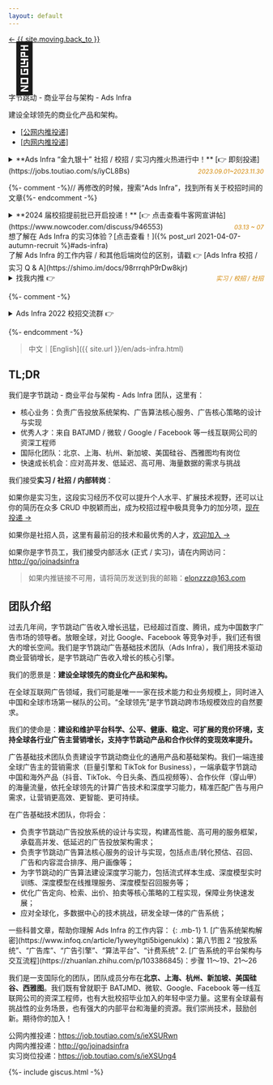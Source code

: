 ```yaml
---
layout: default
---
```


<style>

.busuanzi_container_page {
  float: right;
}

.busuanzi_container_page  > #busuanzi_container_page_pv {
  visibility: hidden;
}

.busuanzi_container_page:hover > #busuanzi_container_page_pv {
  visibility: visible;
}

</style>

<div class="about-page">
  <head>
    <title>欢迎加入字节跳动 - Ads Infra 团队</title>
  </head>
  <div class="post-back">
    <a class="black-link" href="{{ site.url | relative_url }}"> ← {{ site.moving.back_to }} </a>
    <span class="busuanzi_container_page">
      <span id="busuanzi_container_page_pv">
        <span id="busuanzi_value_page_pv"></span> View
      </span>
    </span>
  </div>
  <div class="about-header">
    <div class="about-avatar" style="font-size: 6rem; line-height: 1">🎯</div>
    <div class="about-info">
      <div class="about-your-name">
        字节跳动 - 商业平台与架构 - Ads Infra
      </div>
      <p class="about-description">
        建设全球领先的商业化产品和架构。
      </p>
      <ul class="social-media-list">
        <li>
          <a
            class="black-link"
            href="https://job.toutiao.com/s/ieXSURwn"
            >[公网内推投递]</a>
        </li>
        <li>
          <a
            class="black-link"
            href="http://go/joinadsinfra"
            >[内网内推投递]</a>
        </li>
      </ul>
    </div>
  </div>

<div class="about-content e-content" itemprop="articleBody" markdown="1">

<div class="ant-alert ant-alert-warning">
<details markdown="1">
<summary><span markdown="1">**Ads Infra “金九银十” 社招 / 校招 / 实习内推火热进行中！** [👉 即刻投递](https://jobs.toutiao.com/s/iyCL8Bs)</span><span style="float: right; font-size: 12px; font-style: italic; color: #d48806; margin-top: 2px">2023.09.01~2023.11.30</span>
</summary>

「商业平台与架构 & 质量保障」负责字节跳动中国区广告研发团队的**架构、平台、质量保障**工作，包括 **Ads Infra**、**商业平台**、**质量中台**等方向，是整个广告系统的核心部门。团队在北京、上海、杭州、深圳均有岗位，欢迎大家加入！

**2024 届校招**：[所有岗位 →](https://job.toutiao.com/s/iyCL8Bs)
{: .mb-0}
- 系统架构工程师-商业产品与技术-Ads Infra-北京/上海
- 运维开发工程师-商业产品与技术-北京
- 测试开发工程师-商业产品与技术-北京/上海
- 后端开发工程师-商业产品与技术-北京/上海/杭州
- 前端开发工程师-商业产品与技术-北京/杭州

**日常实习**：[所有岗位 →](https://jobs.toutiao.com/s/iyCL8Bs)
{: .mb-0}
- 广告系统架构开发实习生-Ads Infra-北京
- 广告前端（全栈）开发实习生-Ads Infra-杭州
- 测试开发实习生-商业化技术-北京
- 前端开发实习生-商业化技术-北京/上海/杭州
- 后端开发实习生-商业化技术-北京/上海/杭州

**社招**：[所有岗位 →](https://jobs.toutiao.com/s/iyCL8Bs)
{: .mb-0}
- 广告算法架构高级工程师-Ads Infra-北京
- 广告投放架构高级工程师-Ads Infra-北京
- 广告算法大数据高级工程师-Ads Infra-北京
- 广告后端开发高级工程师-Ads Infra-北京/杭州
- 广告前端（全栈）开发工程师-Ads Infra-杭州
- SRE运维开发工程师-商业产品与技术-北京
- 商业化质量中台研发专家-北京
- 测试开发工程师-北京/上海/杭州
- 前端开发工程师-北京/上海/杭州

**字节跳动所有岗位：**<https://jobs.toutiao.com/s/iyCL8Bs>，已附内推码 **65V7M7W**

</details>
</div>

<div class="ant-alert ant-alert-warning hidden" markdown="1">

{%- comment -%}// 再修改的时候，搜索“Ads Infra”，找到所有关于校招时间的文章{%- endcomment -%}

<details markdown="1">
<summary><span markdown="1">**2024 届校招提前批已开启投递！** [👉 点击查看牛客网宣讲帖](https://www.nowcoder.com/discuss/946553)</span><span style="float: right; font-size: 12px; font-style: italic; color: #d48806; margin-top: 2px">03.13 ~ 07</span>
</summary>
* 【广告架构实习生-北京】：<https://jobs.toutiao.com/s/S48sScS>
* 【广告架构实习生-杭州】：<https://jobs.toutiao.com/s/S48TeQK>
* 【所有在招岗位】: <https://jobs.toutiao.com/s/iyCL8Bs>，已附内推码
* 【内推码】**65V7M7W**
{: .mb-2}

_以上岗位均有转正机会；日常实习推进面试流程更灵活。_

</details>
</div>

<div class="ant-alert ant-alert-info" markdown="1">
想了解在 Ads Infra 的实习体验？[点击查看！]({% post_url 2021-04-07-autumn-recruit %}#ads-infra)
</div>

<div class="ant-alert ant-alert-info" markdown="1">
了解 Ads Infra 的工作内容 / 和其他后端岗位的区别，请戳 👉 [Ads Infra 校招 / 实习 Q & A](https://shimo.im/docs/98rrrqhP9rDw8kjr)
</div>

<div class="ant-alert" markdown="1">

<details markdown="1">
<summary>找我内推 👉 <span style="float: right; font-size: 12px; font-style: italic; color: #d48806; margin-top: 2px">实习 / 校招 / 社招</span>
</summary>

<span style="font-size: 12px; font-style: italic; color: #d48806; margin-top: 2px">长期有效，不限岗位，不限批次 (实习 / 校招)</span>

方式：
{: .m-0}

- 将简历发送至我的邮箱：[elonzzz@163.com](mailto://elonzzz@163.com)，备注意向岗位
- 内推链接：[https://jobs.toutiao.com/s/eDRgyVR](https://jobs.toutiao.com/s/eDRgyVR)
- 内推码：**65V7M7W**，在 [字节跳动 - 校园招聘](https://jobs.bytedance.com/campus/) 页面选择岗位并投递，输入内推码

**推荐使用邮箱投递**，方便我们双向沟通，及时同步。典型场景是：如果你想定向投递我们部门，但简历其他部门锁定，我需要联系你确认意向，才能帮忙申请解锁。如果你通过内推链接投递，我是无法看到你的联系方式的。

**我可以：**
{: .m-0}

- 面试前：帮改简历、分享面试经验、写推荐语 (最好先自己编辑一段)、问题答疑 (非涉密信息)
- 面试中：同步面试进展、催 HR 推进流程
- 面试后：询问面试反馈；(如果未通过) 一起复盘、校招季再次投递
{: .mb-0}
</details>
</div>

{%- comment -%}

<div class="ant-alert">
<details markdown="1">
<summary>Ads Infra 2022 校招交流群 👉 
</summary>

_无论是否通过我内推_，均可加入 Ads Infra 校招交流群，群内会有工作内容介绍、面试经验分享、答疑解惑、进度查询、信息同步等。联系邮箱 [elonzzz@163.com](mailto://elonzzz@163.com) 获取进群方式。

</details>
</div>

{%- endcomment -%}

> 中文｜[English]({{ site.url }}/en/ads-infra.html)

## TL;DR

我们是字节跳动 - 商业平台与架构 - Ads Infra 团队，这里有：

- 核心业务：负责广告投放系统架构、广告算法核心服务、广告核心策略的设计与实现
- 优秀人才：来自 BATJMD / 微软 / Google / Facebook 等一线互联网公司的资深工程师
- 国际化团队：北京、上海、杭州、新加坡、美国硅谷、西雅图均有岗位
- 快速成长机会：应对高并发、低延迟、高可用、海量数据的需求与挑战

我们接受**实习 / 社招 / 内部转岗**：

如果你是实习生，这段实习经历不仅可以提升个人水平、扩展技术视野，还可以让你的简历在众多 CRUD 中脱颖而出，成为校招过程中极具竞争力的加分项，[现在投递 →](https://job.toutiao.com/s/ieXSUng4)

如果你是社招人员，这里有最前沿的技术和最优秀的人才，[欢迎加入 →](https://job.toutiao.com/s/ieXSURwn)

如果你是字节员工，我们接受内部活水 (正式 / 实习)，请在内网访问：[http://go/joinadsinfra](http://go/joinadsinfra)

> 如果内推链接不可用，请将简历发送到我的邮箱：[elonzzz@163.com](mailto://elonzzz@163.com)

## 团队介绍

过去几年间，字节跳动广告收入增长迅猛，已经超过百度、腾讯，成为中国数字广告市场的领导者。放眼全球，对比 Google、Facebook 等竞争对手，我们还有很大的增长空间。我们是字节跳动广告基础技术团队（Ads Infra），我们用技术驱动商业营销增长，是字节跳动广告收入增长的核心引擎。

我们的愿景是：**建设全球领先的商业化产品和架构。**

在全球互联网广告领域，我们可能是唯一一家在技术能力和业务规模上，同时进入中国和全球市场第一梯队的公司。“全球领先”是字节跳动跨市场规模效应的自然要求。

我们的使命是：**建设和维护平台科学、公平、健康、稳定、可扩展的竞价环境，支持全球各行业广告主营销增长，支持字节跳动产品和合作伙伴的变现效率提升。**

广告基础技术团队负责建设字节跳动商业化的通用产品和基础架构。我们一端连接全球广告主的营销需求（巨量引擎和 TikTok for Business），一端承载字节跳动中国和海外产品（抖音、TikTok、今日头条、西瓜视频等）、合作伙伴（穿山甲）的海量流量，依托全球领先的计算广告技术和深度学习能力，精准匹配广告与用户需求，让营销更高效、更智能、更可持续。

在广告基础技术团队，你将会：

- 负责字节跳动广告投放系统的设计与实现，构建高性能、高可用的服务框架，承载高并发、低延迟的广告投放架构需求；
- 负责字节跳动广告算法核心服务的设计与实现，包括点击/转化预估、召回、广告和内容混合排序、用户画像等；
- 为字节跳动的广告算法建设深度学习能力，包括流式样本生成、深度模型实时训练、深度模型在线推理服务、深度模型召回服务等；
- 优化广告定向、检索、出价、拍卖等核心策略的工程实现，保障业务快速发展；
- 应对全球化，多数据中心的技术挑战，研发全球一体的广告系统；

<div class="ant-alert" markdown="1">
一些科普文章，帮助你理解 Ads Infra 的工作内容：
{: .mb-1}
1. [广告系统架构解密](https://www.infoq.cn/article/1yweyltgti5bigenuklx)：第八节图 2 “投放系统”、“广告库”、“广告引擎”、“算法平台”、“计费系统”
2. [广告系统的平台架构与交互流程](https://zhuanlan.zhihu.com/p/103386845)：步骤 11～19、21～26
</div>

我们是一支国际化的团队，团队成员分布在**北京、上海、杭州、新加坡、美国硅谷、西雅图**。我们既有曾就职于 BATJMD、微软、Google、Facebook 等一线互联网公司的资深工程师，也有大批校招毕业加入的年轻中坚力量。这里有全球最有挑战性的业务场景，也有强大的内部平台和海量的资源。我们崇尚技术，鼓励创新。期待你的加入！

公网内推投递：<https://job.toutiao.com/s/ieXSURwn>  
内网内推投递：[http://go/joinadsinfra](http://go/joinadsinfra)  
实习岗位投递：<https://job.toutiao.com/s/ieXSUng4>

  </div>
</div>

{%- include giscus.html -%}
